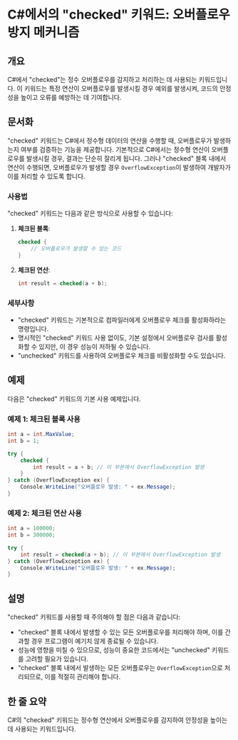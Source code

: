 <!--
Meta Description: # C#에서의 "checked" 키워드: 오버플로우 방지 메커니즘 ## 개요 C#에서 "checked"는 정수 오버플로우를 감지하고 처리하는 데 사용되는 키워드입니다. 이 키워드는 특정 연산이 오버플로우를 발생시킬 경우 예외를 발생시켜, 코드의 안정성을 높이고 오류를 ...
Meta Keywords: checked, int, 오버플로우, overflowexception, 오버플로우를
-->

# C#에서의 "checked" 키워드: 오버플로우 방지 메커니즘

## 개요
C#에서 "checked"는 정수 오버플로우를 감지하고 처리하는 데 사용되는 키워드입니다. 이 키워드는 특정 연산이 오버플로우를 발생시킬 경우 예외를 발생시켜, 코드의 안정성을 높이고 오류를 예방하는 데 기여합니다.

## 문서화
"checked" 키워드는 C#에서 정수형 데이터의 연산을 수행할 때, 오버플로우가 발생하는지 여부를 검증하는 기능을 제공합니다. 기본적으로 C#에서는 정수형 연산이 오버플로우를 발생시킬 경우, 결과는 단순히 잘리게 됩니다. 그러나 "checked" 블록 내에서 연산이 수행되면, 오버플로우가 발생할 경우 `OverflowException`이 발생하여 개발자가 이를 처리할 수 있도록 합니다.

### 사용법
"checked" 키워드는 다음과 같은 방식으로 사용할 수 있습니다:

1. **체크된 블록**:
   ```csharp
   checked {
       // 오버플로우가 발생할 수 있는 코드
   }
   ```

2. **체크된 연산**:
   ```csharp
   int result = checked(a + b);
   ```

### 세부사항
- "checked" 키워드는 기본적으로 컴파일러에게 오버플로우 체크를 활성화하라는 명령입니다.
- 명시적인 "checked" 키워드 사용 없이도, 기본 설정에서 오버플로우 검사를 활성화할 수 있지만, 이 경우 성능이 저하될 수 있습니다.
- "unchecked" 키워드를 사용하여 오버플로우 체크를 비활성화할 수도 있습니다.

## 예제
다음은 "checked" 키워드의 기본 사용 예제입니다.

### 예제 1: 체크된 블록 사용
```csharp
int a = int.MaxValue;
int b = 1;

try {
    checked {
        int result = a + b; // 이 부분에서 OverflowException 발생
    }
} catch (OverflowException ex) {
    Console.WriteLine("오버플로우 발생: " + ex.Message);
}
```

### 예제 2: 체크된 연산 사용
```csharp
int a = 100000;
int b = 300000;

try {
    int result = checked(a + b); // 이 부분에서 OverflowException 발생
} catch (OverflowException ex) {
    Console.WriteLine("오버플로우 발생: " + ex.Message);
}
```

## 설명
"checked" 키워드를 사용할 때 주의해야 할 점은 다음과 같습니다:
- "checked" 블록 내에서 발생할 수 있는 모든 오버플로우를 처리해야 하며, 이를 간과할 경우 프로그램이 예기치 않게 종료될 수 있습니다.
- 성능에 영향을 미칠 수 있으므로, 성능이 중요한 코드에서는 "unchecked" 키워드를 고려할 필요가 있습니다.
- "checked" 블록 내에서 발생하는 모든 오버플로우는 `OverflowException`으로 처리되므로, 이를 적절히 관리해야 합니다.

## 한 줄 요약
C#의 "checked" 키워드는 정수형 연산에서 오버플로우를 감지하여 안정성을 높이는 데 사용되는 키워드입니다.